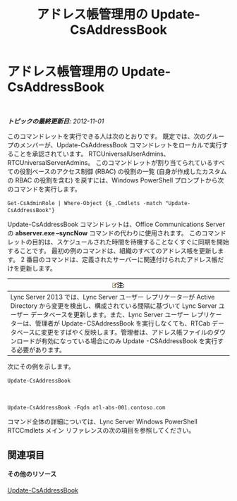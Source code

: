 ﻿---
title: アドレス帳管理用の Update-CsAddressBook
TOCTitle: アドレス帳管理用の Update-CsAddressBook
ms:assetid: 0ffd2ef8-201c-44aa-8c64-1c7b0eaa7d48
ms:mtpsurl: https://technet.microsoft.com/ja-jp/library/Gg429695(v=OCS.15)
ms:contentKeyID: 48271289
ms.date: 05/19/2016
mtps_version: v=OCS.15
ms.translationtype: HT
---

# アドレス帳管理用の Update-CsAddressBook

 

_**トピックの最終更新日:** 2012-11-01_

このコマンドレットを実行できる人は次のとおりです。 既定では、次のグループのメンバーが、Update-CsAddressBook コマンドレットをローカルで実行することを承認されています。 RTCUniversalUserAdmins、RTCUniversalServerAdmins。 このコマンドレットが割り当てられているすべての役割ベースのアクセス制御 (RBAC) の役割の一覧 (自身が作成したカスタムの RBAC の役割を含む) を戻すには、Windows PowerShell プロンプトから次のコマンドを実行します。

    Get-CsAdminRole | Where-Object {$_.Cmdlets -match "Update-CsAddressBook"}

Update-CsAddressBook コマンドレットは、Office Communications Server の **abserver.exe –syncNow** コマンドの代わりに使用されます。 このコマンドレットの目的は、スケジュールされた時間を待機することなくすぐに同期を開始することです。 最初の例のコマンドは、組織のすべてのアドレス帳を更新します。 2 番目のコマンドは、定義されたサーバーに関連付けられたアドレス帳だけを更新します。

<table>
<thead>
<tr class="header">
<th><img src="images/Gg412781.note(OCS.15).gif" title="note" alt="note" />注:</th>
</tr>
</thead>
<tbody>
<tr class="odd">
<td>Lync Server 2013 では、Lync Server ユーザー レプリケーターが Active Directory から変更を検出し、構成されている間隔に基づいて Lync Server ユーザー データベースを更新します。また、Lync Server ユーザー レプリケーターは、管理者が Update-CSAddressBook を実行しなくても、RTCab データベースに変更をすばやく反映します。管理者は、アドレス帳ファイルのダウンロードが有効になっている場合にのみ Update -CSAddressBook を実行する必要があります。</td>
</tr>
</tbody>
</table>


次にその例を示します。

    Update-CsAddressBook

&nbsp;

    Update-CsAddressBook -Fqdn atl-abs-001.contoso.com

コマンド全体の詳細については、Lync Server Windows PowerShell RTCCmdlets メイン リファレンスの次の項目を参照してください。

## 関連項目

#### その他のリソース

[Update-CsAddressBook](update-csaddressbook.md)

